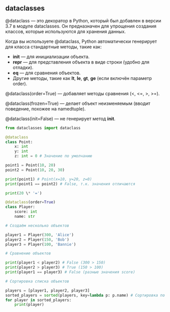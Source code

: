 ## dataclasses

@dataclass — это декоратор в Python, который был добавлен в версии 3.7 в модуле dataclasses. Он предназначен для упрощения создания классов, которые используются для хранения данных.

Когда вы используете @dataclass, Python автоматически генерирует для класса стандартные методы, такие как:

- **init** — для инициализации объекта.
- **repr** — для представления объекта в виде строки (удобно для отладки).
- **eq** — для сравнения объектов.
- Другие методы, такие как **lt**, **le**, **gt**, **ge** (если включён параметр order).

@dataclass(order=True) — добавляет методы сравнения (<, <=, >, >=).

@dataclass(frozen=True) — делает объект неизменяемым (вводит поведение, похожее на namedtuple).

@dataclass(init=False) — не генерирует метод **init**.

```python
from dataclasses import dataclass

@dataclass
class Point:
    x: int
    y: int
    z: int = 0 # Значение по умолчанию

point1 = Point(10, 20)
point2 = Point(10, 20, 30)

print(point1) # Point(x=10, y=20, z=0)
print(point1 == point2) # False, т.к. значения отличаются

print(20 \* '=')

@dataclass(order=True)
class Player:
    score: int
    name: str

# Создаём несколько объектов

player1 = Player(300, 'Alice')
player2 = Player(150, 'Bob')
player3 = Player(100, 'Bannie')

# Сравнение объектов

print(player1 < player2) # False (300 > 150)
print(player2 > player3) # True (150 > 100)
print(player1 == player3) # False (разные значения score)

# Сортировка списка объектов

players = [player1, player2, player3]
sorted_players = sorted(players, key=lambda p: p.name) # Сортировка по name
for player in sorted_players:
    print(player)
```

